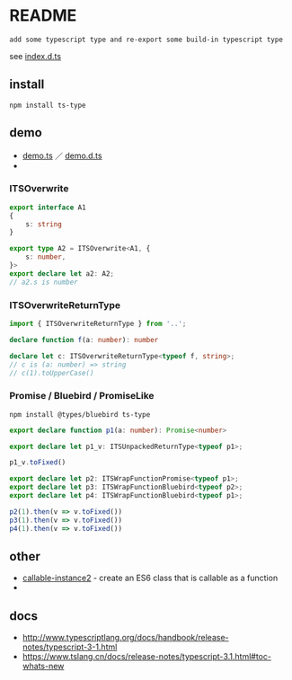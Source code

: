 # README

    add some typescript type and re-export some build-in typescript type

see [index.d.ts](https://github.com/bluelovers/ws-ts-type/tree/master/packages/ts-type/index.d.ts)

## install

```nodemon
npm install ts-type
```

## demo

- [demo.ts](https://github.com/bluelovers/ws-ts-type/tree/master/packages/ts-type/test/demo.ts) ／ [demo.d.ts](https://github.com/bluelovers/ws-ts-type/tree/master/packages/ts-type/test/demo.d.ts)
- 

### ITSOverwrite

```ts
export interface A1
{
	s: string
}

export type A2 = ITSOverwrite<A1, {
	s: number,
}>
export declare let a2: A2;
// a2.s is number
```

### ITSOverwriteReturnType

```ts
import { ITSOverwriteReturnType } from '..';

declare function f(a: number): number

declare let c: ITSOverwriteReturnType<typeof f, string>;
// c is (a: number) => string
// c(1).toUpperCase()
```

### Promise / Bluebird / PromiseLike

```nodemon
npm install @types/bluebird ts-type
```

```ts
export declare function p1(a: number): Promise<number>

export declare let p1_v: ITSUnpackedReturnType<typeof p1>;

p1_v.toFixed()

export declare let p2: ITSWrapFunctionPromise<typeof p1>;
export declare let p3: ITSWrapFunctionBluebird<typeof p2>;
export declare let p4: ITSWrapFunctionBluebird<typeof p1>;

p2(1).then(v => v.toFixed())
p3(1).then(v => v.toFixed())
p4(1).then(v => v.toFixed())
```

## other

- [callable-instance2](https://www.npmjs.com/package/callable-instance2) - create an ES6 class that is callable as a function
- 

## docs

- http://www.typescriptlang.org/docs/handbook/release-notes/typescript-3-1.html
- https://www.tslang.cn/docs/release-notes/typescript-3.1.html#toc-whats-new
